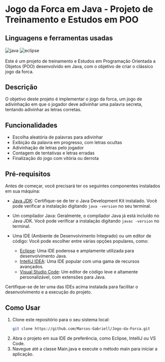 # Jogo da Forca em Java - Projeto de Treinamento e Estudos em POO

## Linguagens e ferramentas  usadas
<div >
     <img align="center" alt="java" src="https://img.shields.io/badge/Java-ED8B00?style=for-the-badge&logo=java&logoColor=white">
     <img align="center" alt="eclipse" src="https://img.shields.io/badge/Eclipse-2C2255?style=for-the-badge&logo=eclipse&logoColor=white">
</div><br/>
Este é um projeto de treinamento e Estudos em Programação Orientada a Objetos (POO) desenvolvido em Java, com o objetivo de criar o clássico jogo da forca.

## Descrição

O objetivo deste projeto é implementar o jogo da forca, um jogo de adivinhação em que o jogador deve adivinhar uma palavra secreta, tentando adivinhar as letras corretas.

## Funcionalidades

- Escolha aleatória de palavras para adivinhar
- Exibição da palavra em progresso, com letras ocultas
- Adivinhação de letras pelo jogador
- Contagem de tentativas e letras erradas
- Finalização do jogo com vitória ou derrota

## Pré-requisitos

Antes de começar, você precisará ter os seguintes componentes instalados em sua máquina:

- [Java JDK](https://www.oracle.com/java/technologies/javase-downloads.html): Certifique-se de ter o Java Development Kit instalado. Você pode verificar a instalação digitando `java -version` no seu terminal.
- Um compilador Java: Geralmente, o compilador Java já está incluído no Java JDK. Você pode verificar a instalação digitando `javac -version` no terminal.
- Uma IDE (Ambiente de Desenvolvimento Integrado) ou um editor de código: Você pode escolher entre várias opções populares, como:

  - [Eclipse](https://www.eclipse.org/downloads/): Uma IDE poderosa e amplamente utilizada para desenvolvimento Java.
  - [IntelliJ IDEA](https://www.jetbrains.com/idea/download/): Uma IDE popular com uma gama de recursos avançados.
  - [Visual Studio Code](https://code.visualstudio.com/download): Um editor de código leve e altamente personalizável, com extensões para Java.

Certifique-se de ter uma das IDEs acima instalada para facilitar o desenvolvimento e a execução do projeto.



## Como Usar

1. Clone este repositório para o seu sistema local:
   ```sh
   git clone https://github.com/Marcos-Gabriell/Jogo-da-Forca.git

2. Abra o projeto em sua IDE de preferência, como Eclipse, IntelliJ ou VS Code.
3. Navegue até a classe Main.java e execute o método main para iniciar a aplicação.

